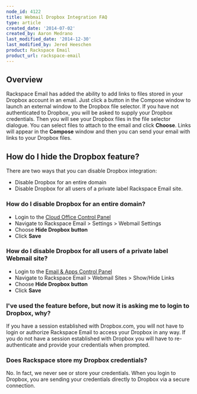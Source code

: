 ```yaml
---
node_id: 4122
title: Webmail Dropbox Integration FAQ
type: article
created_date: '2014-07-02'
created_by: Aaron Medrano
last_modified_date: '2014-12-30'
last_modified_by: Jered Heeschen
product: Rackspace Email
product_url: rackspace-email
---
```


Overview
--------

Rackspace Email has added the ability to add links to files stored in
your Dropbox account in an email. Just click a button in the Compose
window to launch an external window to the Dropbox file selector. If you
have not authenticated to Dropbox, you will be asked to supply your
Dropbox credentials. Then you will see your Dropbox files in the file
selector dialogue. You can select files to attach to the email and click
**Choose**. Links will appear in the **Compose** window and then you can
send your email with links to your Dropbox files.

How do I hide the Dropbox feature?
----------------------------------

There are two ways that you can disable Dropbox integration:

-   Disable Dropbox for an entire domain
-   Disable Dropbox for all users of a private label Rackspace
    Email site.

### How do I disable Dropbox for an entire domain?

-   Login to the [Cloud Office Control
    Panel](https://cp.rackspace.com "Email & Apps Control Panel")
-   Navigate to Rackspace Email &gt; Settings &gt; Webmail Settings
-   Choose **Hide Dropbox button**
-   Click **Save**

### How do I disable Dropbox for all users of a private label Webmail site?

-   Login to the [Email & Apps Control
    Panel](https://cp.rackspace.com "Email & Apps Control Panel")
-   Navigate to Rackspace Email &gt; Webmail Sites &gt; Show/Hide Links
-   Choose **Hide Dropbox button**
-   Click **Save**

### I've used the feature before, but now it is asking me to login to Dropbox, why?

If you have a session established with Dropbox.com, you will not have to
login or authorize Rackspace Email to access your Dropbox in any way. If
you do not have a session established with Dropbox you will have to
re-authenticate and provide your credentials when prompted.

### Does Rackspace store my Dropbox credentials?

No. In fact, we never see or store your credentials. When you login to
Dropbox, you are sending your credentials directly to Dropbox via a
secure connection.

